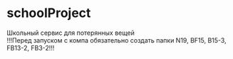 # schoolProject
Школьный сервис для потерянных вещей  
!!!Перед запуском с компа обязательно создать папки N19, BF15, B15-3, FB13-2, FB3-2!!!
